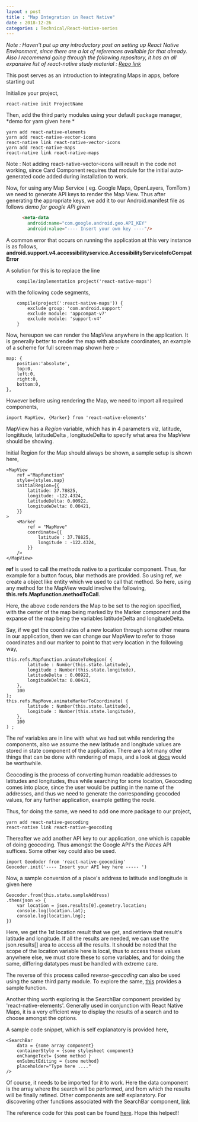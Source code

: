 ```yaml
---
layout : post
title : "Map Integration in React Native"
date : 2018-12-26
categories : Technical/React-Native-series 
---
```


_Note : Haven't put up any introductory post on setting up React Native Environment, since there are a lot of 
references available for that already. Also I recommend going through the following repository, it has an all
expansive list of react-native study material : [Repo link](https://github.com/jondot/awesome-react-native)_

This post serves as an introduction to integrating Maps in apps, before starting out

Initialize your project, 

	react-native init ProjectName

Then, add the third party modules using your default package manager, *demo for yarn given here * 
	
	yarn add react-native-elements 
	yarn add react-native-vector-icons
	react-native link react-native-vector-icons 
	yarn add react-native-maps
	react-native link react-native-maps


Note : Not adding react-native-vector-icons will result in the code not working, since Card Component requires that module
for the initial auto-generated code added during installation to work. 

Now, for using any Map Service ( eg. Google Maps, OpenLayers, TomTom ) we need to generate API keys to render the Map View. 
Thus after generating the appropriate keys, we add it to our Android.manifest file as follows *demo for google API given*

```html 
      <meta-data
        android:name="com.google.android.geo.API_KEY"
        android:value="---- Insert your own key ----"/>
```
A common error that occurs on running the application at this very instance is as follows, **android.support.v4.accessibilityservice.AccessibilityServiceInfoCompat Error** 

A solution for this is to replace the line 

		compile/implementation project('react-native-maps')

with the following code segments, 
        
		compile(project(':react-native-maps')) {
			exclude group: 'com.android.support'
			exclude module: 'appcompat-v7'
			exclude module: 'support-v4'
		}

Now, hereupon we can render the MapView anywhere in the application. It is generally better to render the map with absolute 
coordinates, an example of a scheme for full screen map shown here :- 

	map: {
		position:'absolute',
		top:0,
		left:0,
		right:0,
		bottom:0,
 	},

However before using rendering the Map, we need to import all required components, 
	
	import MapView, {Marker} from 'react-native-elements' 

MapView has a *Region* variable, which has in 4 parameters viz, latitude, longititude, latitudeDelta , longitudeDelta to specify what area the MapView should be showing. 

Initial Region for the Map should always be shown, a sample setup is shown here, 
	
	<MapView
		ref ="Mapfunction"
		style={styles.map}
		initialRegion={{
			latitude: 37.78825,
			longitude: -122.4324,
			latitudeDelta: 0.00922,
			longitudeDelta: 0.00421,
		}}
	>
		<Marker
			ref = "MapMove"
			coordinate={{
				latitude : 37.78825,
				longitude : -122.4324,
			}}
		/>		
	</MapView>

**ref** is used to call the methods native to a particular component. Thus, for example for a button focus, blur methods are 
provided. So using ref, we create a object like entity which we used to call that method. So here, using any method for the 
MapView would involve the following, **this.refs.Mapfunction.methodToCall**. 

Here, the above code renders the Map to be set to the region specified, with the center of the map being marked by the Marker 
component and the expanse of the map being the variables latitudeDelta and longitudeDelta.

Say, if we get the coordinates of a new location through some other means in our application, then we can change our MapView 
to refer to those coordinates and our marker to point to that very location in the following way, 

	this.refs.Mapfunction.animateToRegion( {
			latitude : Number(this.state.latitude),
			longitude : Number(this.state.longitude),
			latitudeDelta : 0.00922,
			longitudeDelta: 0.00421,
		},
        100 
	); 
    this.refs.MapMove.animateMarkerToCoordinate( {
			latitude : Number(this.state.latitude),
			longitude : Number(this.state.longitude),      
		},
		100
	) ; 

The ref variables are in line with what we had set while rendering the components, also we assume the new latitude and 
longitude values are stored in state component of the application. There are a lot many other things that can be done with 
rendering of maps, and a look at [docs](https://github.com/react-native-community/react-native-maps/tree/master/docs) would be worthwhile. 

Geocoding is the process of converting human readable addresses to latitudes and longitudes, thus while searching for some 
location, Geocoding comes into place, since the user would be putting in the name of the addresses, and thus we need to 
generate the corresponding geocoded values, for any further application, example getting the route. 

Thus, for doing the same, we need to add one more package to our project, 

	yarn add react-native-geocoding
	react-native link react-native-geocoding

Thereafter we add another API key to our application, one which is capable of doing geocoding. Thus amongst the Google API's 
the *Places* API suffices. Some other key could also be used. 

	import Geododer from 'react-native-geocoding'
	Geocoder.init('---- Insert your API key here ----- ')

Now, a sample conversion of a place's address to latitude and longitude is given here 

	Geocoder.from(this.state.sampleAddress)
	.then(json => {
		var location = json.results[0].geometry.location;
		console.log(location.lat); 
		console.log(location.lng); 
	})

Here, we get the 1st location result that we get, and retrieve that result's latitude and longitude. If all the results are 
needed, we can use the json.results[] area to access all the results. It should be noted that the scope of the 
location variable here is local, thus to access these values anywhere else, we must store these to some variables, and for 
doing the same, differing datatypes must be handled with extreme care. 

The reverse of this process called *reverse-geocoding* can also be used using the same third party module. To explore the 
same, [this](https://www.npmjs.com/package/react-native-geocoding) provides a sample function.

Another thing worth exploring is the SearchBar component provided by 'react-native-elements'. Generally used in conjunction
with React Native Maps, it is a very efficient way to display the results of a search and to choose amongst the options. 

A sample code snippet, which is self explanatory is provided here, 

	<SearchBar 
		data = {some array component}
		containerStyle = {some stylesheet component}
		onChangeText= {some method }
		onSubmitEditing = {some method}
		placeholder="Type here ...."
	/>

Of course, it needs to be imported for it to work. Here the data component is the array where the search will be performed, 
and from which the results will be finally refined. Other components are self explanatory. For discovering other functions 
associated with the SearchBar component, [link](https://react-native-training.github.io/react-native-elements/docs/searchbar.html)

The reference code for this post can be found [here](https://github.com/yashYRS/Learning_ReactNative/tree/master/MapsDemo). Hope this helped!!
